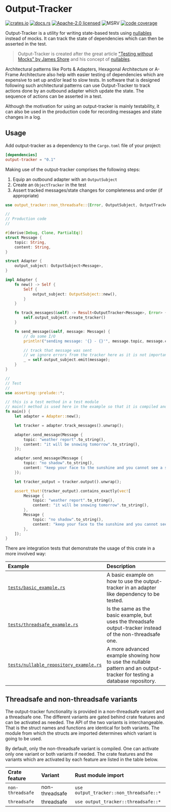 # Output-Tracker

[![crates.io][crates-badge]][crates-url]
[![docs.rs][docs-badge]][docs-url]
[![Apache-2.0 licensed][license-badge]][license-url]
![MSRV][msrv-badge]
[![code coverage][code-coverage-badge]][code-coverage-url]

Output-Tracker is a utility for writing state-based tests using [nullables] instead of mocks. It can
track the state of dependencies which can then be asserted in the test.

> Output-Tracker is created after the great article
> ["Testing without Mocks" by James Shore][output-tracking]
> and his concept of [nullables].

Architectural patterns like Ports & Adapters, Hexagonal Architecture or A-Frame Architecture also
help with easier testing of dependencies which are expensive to set up and/or lead to slow tests.
In software that is designed following such architectural patterns can use Output-Tracker to track
actions done by an outbound adapter which update the state. The sequence of actions can be asserted
in a test.

Although the motivation for using an output-tracker is mainly testability, it can also be used
in the production code for recording messages and state changes in a log.

## Usage

Add output-tracker as a dependency to the `Cargo.toml` file of your project:

```toml
[dependencies]
output-tracker = "0.1"
```

Making use of the output-tracker comprises the following steps:

1. Equip an outbound adapter with an `OutputSubject`
2. Create an `ObjectTracker` in the test
3. Assert tracked messages/state changes for completeness and order (if appropriate)

```rust
use output_tracker::non_threadsafe::{Error, OutputSubject, OutputTracker};

//
// Production code
//

#[derive(Debug, Clone, PartialEq)]
struct Message {
    topic: String,
    content: String,
}

struct Adapter {
    output_subject: OutputSubject<Message>,
}

impl Adapter {
    fn new() -> Self {
        Self {
            output_subject: OutputSubject::new(),
        }
    }

    fn track_messages(&self) -> Result<OutputTracker<Message>, Error> {
        self.output_subject.create_tracker()
    }

    fn send_message(&self, message: Message) {
        // do some I/O
        println!("sending message: '{} - {}'", message.topic, message.content);

        // track that message was sent
        // we ignore errors from the tracker here as it is not important for the business logic.
        _ = self.output_subject.emit(message);
    }
}

//
// Test
//
use asserting::prelude::*;

// this is a test method in a test module
// main() method is used here in the example so that it is compiled and run during doc-tests
fn main() {
    let adapter = Adapter::new();

    let tracker = adapter.track_messages().unwrap();

    adapter.send_message(Message {
        topic: "weather report".to_string(),
        content: "it will be snowing tomorrow".to_string(),
    });

    adapter.send_message(Message {
        topic: "no shadow".to_string(),
        content: "keep your face to the sunshine and you cannot see a shadow".to_string(),
    });

    let tracker_output = tracker.output().unwrap();

    assert_that!(tracker_output).contains_exactly(vec![
        Message {
            topic: "weather report".to_string(),
            content: "it will be snowing tomorrow".to_string(),
        },
        Message {
            topic: "no shadow".to_string(),
            content: "keep your face to the sunshine and you cannot see a shadow".to_string(),
        },
    ]);
}
```

There are integration tests that demonstrate the usage of this crate in a more involved way:

| Example                                                                        | Description                                                                                                              |
|:-------------------------------------------------------------------------------|:-------------------------------------------------------------------------------------------------------------------------|
| [`tests/basic_example.rs`](tests/basic_example.rs)                             | A basic example on how to use the output-tracker in an adapter like dependency to be tested.                             |
| [`tests/threadsafe_example.rs`](tests/threadsafe_example.rs)                   | Is the same as the basic example, but uses the threadsafe output-tracker instead of the non-threadsafe one.              |
| [`tests/nullable_repository_example.rs`](tests/nullable_repository_example.rs) | A more advanced example showing how to use the nullable pattern and an output-tracker for testing a database repository. |

## Threadsafe and non-threadsafe variants

The output-tracker functionality is provided in a non-threadsafe variant and a threadsafe one. The
different variants are gated behind crate features and can be activated as needed. The API of the
two variants is interchangeable. That is the struct names and functions are identical for both
variants. The module from which the structs are imported determines which variant is going to be
used.

By default, only the non-threadsafe variant is compiled. One can activate only one variant or both
variants if needed. The crate features and the variants which are activated by each feature are
listed in the table below.

| Crate feature    | Variant        | Rust module import                      |
|:-----------------|:---------------|:----------------------------------------|
| `non-threadsafe` | non-threadsafe | `use output_tracker::non_threadsafe::*` |
| `threadsafe`     | threadsafe     | `use output_tracker::threadsafe::*`     |

<!-- Badges and related URLs -->

[crates-badge]: https://img.shields.io/crates/v/output-tracker.svg

[crates-url]: https://crates.io/crates/output-tracker

[docs-badge]: https://docs.rs/output-tracker/badge.svg

[docs-url]: https://docs.rs/output-tracker

[license-badge]: https://img.shields.io/github/license/innoave/output-tracker?color=blue

[license-url]: https://github.com/innoave/output-tracker/blob/main/LICENSE

[msrv-badge]: https://img.shields.io/crates/msrv/output-tracker?color=chocolate

[code-coverage-badge]: https://codecov.io/github/innoave/output-tracker/graph/badge.svg?token=o0w7R7J0Op

[code-coverage-url]: https://codecov.io/github/innoave/output-tracker


<!-- External Links -->

[nullables]: https://www.jamesshore.com/v2/projects/nullables

[output-tracking]: https://www.jamesshore.com/v2/projects/nullables/testing-without-mocks#output-tracking

